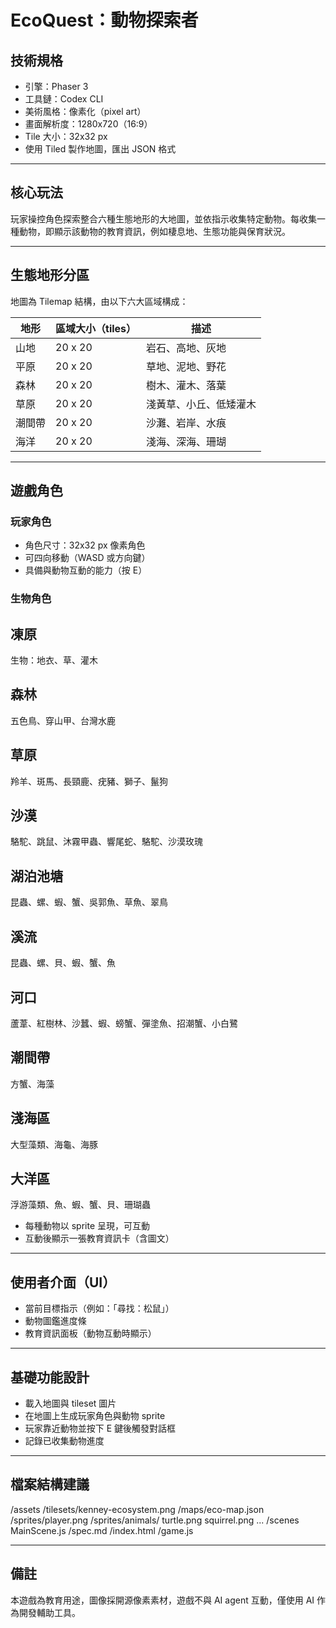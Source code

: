 # EcoQuest：動物探索者

## 技術規格

- 引擎：Phaser 3
- 工具鏈：Codex CLI
- 美術風格：像素化（pixel art）
- 畫面解析度：1280x720（16:9）
- Tile 大小：32x32 px
- 使用 Tiled 製作地圖，匯出 JSON 格式

---

## 核心玩法

玩家操控角色探索整合六種生態地形的大地圖，並依指示收集特定動物。每收集一種動物，即顯示該動物的教育資訊，例如棲息地、生態功能與保育狀況。

---

## 生態地形分區

地圖為 Tilemap 結構，由以下六大區域構成：

| 地形     | 區域大小（tiles） | 描述                          |
|----------|-------------------|-------------------------------|
| 山地     | 20 x 20           | 岩石、高地、灰地              |
| 平原     | 20 x 20           | 草地、泥地、野花              |
| 森林     | 20 x 20           | 樹木、灌木、落葉              |
| 草原     | 20 x 20           | 淺黃草、小丘、低矮灌木        |
| 潮間帶   | 20 x 20           | 沙灘、岩岸、水痕              |
| 海洋     | 20 x 20           | 淺海、深海、珊瑚              |

---

## 遊戲角色

### 玩家角色

- 角色尺寸：32x32 px 像素角色
- 可四向移動（WASD 或方向鍵）
- 具備與動物互動的能力（按 E）

### 生物角色

## 凍原
生物：地衣、草、灌木

## 森林
五色鳥、穿山甲、台灣水鹿

## 草原
羚羊、斑馬、長頸鹿、疣豬、獅子、鬣狗

## 沙漠
駱駝、跳鼠、沐霧甲蟲、響尾蛇、駱駝、沙漠玫瑰

## 湖泊池塘
昆蟲、螺、蝦、蟹、吳郭魚、草魚、翠鳥

## 溪流
昆蟲、螺、貝、蝦、蟹、魚

## 河口
蘆葦、紅樹林、沙蠶、蝦、螃蟹、彈塗魚、招潮蟹、小白鷺

## 潮間帶
方蟹、海藻

## 淺海區
大型藻類、海龜、海豚

## 大洋區
浮游藻類、魚、蝦、蟹、貝、珊瑚蟲





- 每種動物以 sprite 呈現，可互動
- 互動後顯示一張教育資訊卡（含圖文）

---

## 使用者介面（UI）

- 當前目標指示（例如：「尋找：松鼠」）
- 動物圖鑑進度條
- 教育資訊面板（動物互動時顯示）

---

## 基礎功能設計

- 載入地圖與 tileset 圖片
- 在地圖上生成玩家角色與動物 sprite
- 玩家靠近動物並按下 E 鍵後觸發對話框
- 記錄已收集動物進度

---

## 檔案結構建議

/assets
/tilesets/kenney-ecosystem.png
/maps/eco-map.json
/sprites/player.png
/sprites/animals/
turtle.png
squirrel.png
...
/scenes
MainScene.js
/spec.md
/index.html
/game.js


---


## 備註

本遊戲為教育用途，圖像採開源像素素材，遊戲不與 AI agent 互動，僅使用 AI 作為開發輔助工具。
